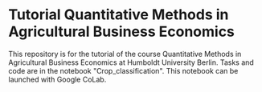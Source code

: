 # Tutorial Quantitative Methods in Agricultural Business Economics

This repository is for the tutorial  of the course Quantitative Methods in Agricultural Business Economics at Humboldt University Berlin. Tasks and code are in the notebook "Crop_classification".
This notebook can be launched with Google CoLab. 
